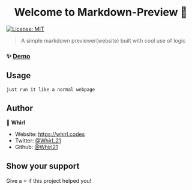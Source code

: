 <h1 align="center">Welcome to Markdown-Preview 👋</h1>
<p>
  <a href="#" target="_blank">
    <img alt="License: MIT" src="https://img.shields.io/badge/License-MIT-yellow.svg" />
  </a>

</p>

> A simple markdown previewer(website) built with cool use of logic

### ✨ [Demo](https://whirl21.github.io/Markdown-Preview/)

## Usage

```sh
just run it like a normal webpage
```

## Author

👤 **Whirl**

* Website: https://whirl.codes
* Twitter: [@Whirl\_21](https://twitter.com/Whirl\_21)
* Github: [@Whirl21](https://github.com/Whirl21)

## Show your support

Give a ⭐️ if this project helped you!

